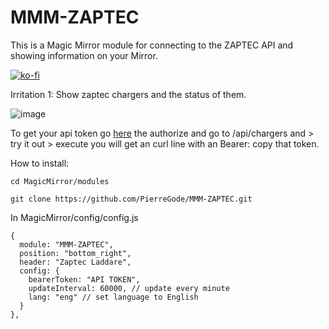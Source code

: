 # MMM-ZAPTEC 

This is a Magic Mirror module for connecting to the ZAPTEC API
and showing information on your Mirror.



[![ko-fi](https://ko-fi.com/img/githubbutton_sm.svg)](https://ko-fi.com/J3J2EARPK)


Irritation 1: Show zaptec chargers and the status of them.

![image](https://user-images.githubusercontent.com/8579922/233061820-5e3606fb-693b-4d10-bdaf-df3b4048f9a5.png)


To get your api token go [here](https://api.zaptec.com/help/index.html)
the authorize
and go to /api/chargers and > try it out > execute 
you will get an curl line with an Bearer: copy that token.


How to install:
```
cd MagicMirror/modules
```
```
git clone https://github.com/PierreGode/MMM-ZAPTEC.git
```
In MagicMirror/config/config.js



```
{
  module: "MMM-ZAPTEC",
  position: "bottom_right",
  header: "Zaptec Laddare",
  config: {
    bearerToken: "API TOKEN",
    updateInterval: 60000, // update every minute
    lang: "eng" // set language to English
  }
},
